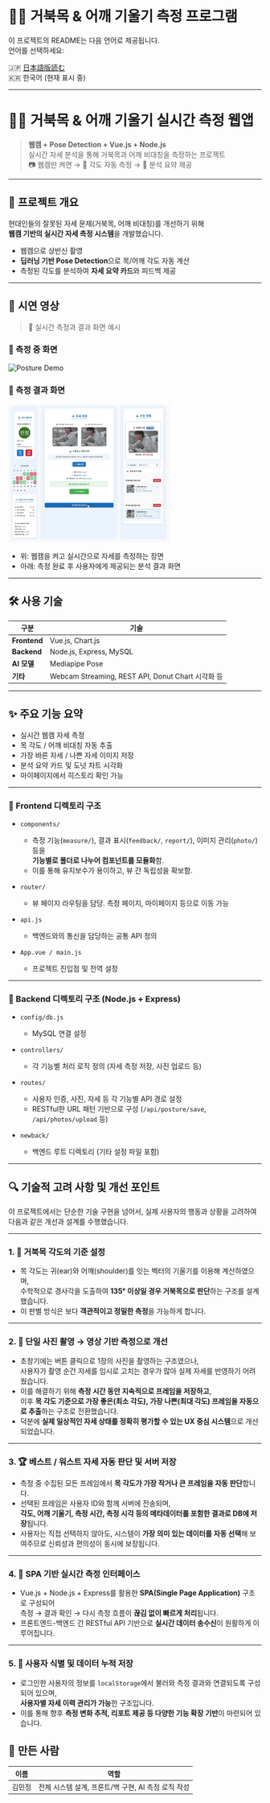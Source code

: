 
# 🧍‍♂️ 거북목 & 어깨 기울기 측정 프로그램

이 프로젝트의 README는 다음 언어로 제공됩니다.  
언어를 선택하세요:

🇯🇵 [日本語版読む](./README.md)  
🇰🇷 한국어 (현재 표시 중)

---

# 🧍‍♂️ 거북목 & 어깨 기울기 실시간 측정 웹앱

> **웹캠 + Pose Detection + Vue.js + Node.js**  
> 실시간 자세 분석을 통해 거북목과 어깨 비대칭을 측정하는 프로젝트  
> 📷 웹캠만 켜면 → 📐 각도 자동 측정 → 📝 분석 요약 제공

---

## 📌 프로젝트 개요

현대인들의 잘못된 자세 문제(거북목, 어깨 비대칭)를 개선하기 위해  
**웹캠 기반의 실시간 자세 측정 시스템**을 개발했습니다.

- 웹캠으로 상반신 촬영  
- **딥러닝 기반 Pose Detection**으로 목/어깨 각도 자동 계산  
- 측정된 각도를 분석하여 **자세 요약 카드**와 피드백 제공

---

## 🎥 시연 영상

> 📸 실시간 측정과 결과 화면 예시

### 📍 측정 중 화면  
![Posture Demo](./posture_demo.gif)

### 📍 측정 결과 화면  
![Measurement Result](./measurement_result.gif)

- 위: 웹캠을 켜고 실시간으로 자세를 측정하는 장면  
- 아래: 측정 완료 후 사용자에게 제공되는 분석 결과 화면

---

## 🛠️ 사용 기술

| 구분 | 기술 |
|------|------|
| **Frontend** | Vue.js, Chart.js |
| **Backend** | Node.js, Express, MySQL |
| **AI 모델** | Mediapipe Pose |
| **기타** | Webcam Streaming, REST API, Donut Chart 시각화 등 |

---

## ✨ 주요 기능 요약

- 실시간 웹캠 자세 측정  
- 목 각도 / 어깨 비대칭 자동 추출  
- 가장 바른 자세 / 나쁜 자세 이미지 저장  
- 분석 요약 카드 및 도넛 차트 시각화  
- 마이페이지에서 히스토리 확인 가능

---
### 📁 Frontend 디렉토리 구조

- `components/`  
  - 측정 기능(`measure/`), 결과 표시(`feedback/`, `report/`), 이미지 관리(`photo/`) 등을  
    **기능별로 폴더로 나누어 컴포넌트를 모듈화**함.
  - 이를 통해 유지보수가 용이하고, 뷰 간 독립성을 확보함.

- `router/`  
  - 뷰 페이지 라우팅을 담당. 측정 페이지, 마이페이지 등으로 이동 가능

- `api.js`  
  - 백엔드와의 통신을 담당하는 공통 API 정의

- `App.vue / main.js`  
  - 프로젝트 진입점 및 전역 설정
---
### 📁 Backend 디렉토리 구조 (Node.js + Express)

- `config/db.js`  
  - MySQL 연결 설정

- `controllers/`  
  - 각 기능별 처리 로직 정의 (자세 측정 저장, 사진 업로드 등)

- `routes/`  
  - 사용자 인증, 사진, 자세 등 각 기능별 API 경로 설정  
  - RESTful한 URL 패턴 기반으로 구성 (`/api/posture/save`, `/api/photos/upload` 등)

- `newback/`  
  - 백엔드 루트 디렉토리 (기타 설정 파일 포함)
---

## 🔍 기술적 고려 사항 및 개선 포인트

이 프로젝트에서는 단순한 기술 구현을 넘어서, 실제 사용자의 행동과 상황을 고려하여 다음과 같은 개선과 설계를 수행했습니다.

---

### 1. 📐 거북목 각도의 기준 설정

- 목 각도는 귀(ear)와 어깨(shoulder)를 잇는 벡터의 기울기를 이용해 계산하였으며,  
  수학적으로 경사각을 도출하여 **135° 이상일 경우 거북목으로 판단**하는 구조를 설계했습니다.
- 이 판별 방식은 보다 **객관적이고 정밀한 측정**을 가능하게 합니다.

---

### 2. 🎥 단일 사진 촬영 → 영상 기반 측정으로 개선

- 초창기에는 버튼 클릭으로 1장의 사진을 촬영하는 구조였으나,  
  사용자가 촬영 순간 자세를 임시로 고치는 경우가 많아 실제 자세를 반영하기 어려웠습니다.
- 이를 해결하기 위해 **측정 시간 동안 지속적으로 프레임을 저장하고**,  
  이후 **목 각도 기준으로 가장 좋은(최소 각도), 가장 나쁜(최대 각도) 프레임을 자동으로 추출**하는 구조로 전환했습니다.
- 덕분에 **실제 일상적인 자세 상태를 정확히 평가할 수 있는 UX 중심 시스템**으로 개선되었습니다.

---

### 3. 🏆 베스트 / 워스트 자세 자동 판단 및 서버 저장

- 측정 중 수집된 모든 프레임에서 **목 각도가 가장 작거나 큰 프레임을 자동 판단**합니다.
- 선택된 프레임은 사용자 ID와 함께 서버에 전송되며,  
  **각도, 어깨 기울기, 측정 시간, 측정 시각 등의 메타데이터를 포함한 결과로 DB에 저장**됩니다.
- 사용자는 직접 선택하지 않아도, 시스템이 **가장 의미 있는 데이터를 자동 선택**해 보여주므로 신뢰성과 편의성이 동시에 보장됩니다.

---

### 4. 🧠 SPA 기반 실시간 측정 인터페이스

- Vue.js + Node.js + Express를 활용한 **SPA(Single Page Application)** 구조로 구성되어  
  측정 → 결과 확인 → 다시 측정 흐름이 **끊김 없이 빠르게 처리**됩니다.
- 프론트엔드-백엔드 간 RESTful API 기반으로 **실시간 데이터 송수신**이 원활하게 이루어집니다.

---

### 5. 🔐 사용자 식별 및 데이터 누적 저장

- 로그인한 사용자의 정보를 `localStorage`에서 불러와 측정 결과와 연결되도록 구성되어 있으며,  
  **사용자별 자세 이력 관리가 가능**한 구조입니다.
- 이를 통해 향후 **측정 변화 추적, 리포트 제공 등 다양한 기능 확장 기반**이 마련되어 있습니다.
## 🙋 만든 사람

| 이름 | 역할 |
|------|------|
| 김민정 | 전체 시스템 설계, 프론트/백 구현, AI 측정 로직 작성 |
